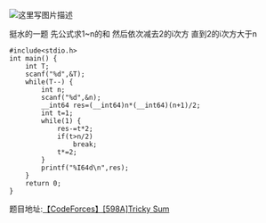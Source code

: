 ![这里写图片描述](http://img.blog.csdn.net/20160407133324017)

挺水的一题
先公式求1~n的和
然后依次减去2的i次方
直到2的i次方大于n

```
#include<stdio.h>
int main() {
	int T;
	scanf("%d",&T);
	while(T--) {
		int n;
		scanf("%d",&n);
		__int64 res=(__int64)n*(__int64)(n+1)/2;
		int t=1;
		while(1) {
			res-=t*2;
			if(t>n/2)
				break;
			t*=2;
		}
		printf("%I64d\n",res);
	}
	return 0;
}
```

题目地址:[【CodeForces】[598A]Tricky Sum](http://codeforces.com/contest/598/problem/A)